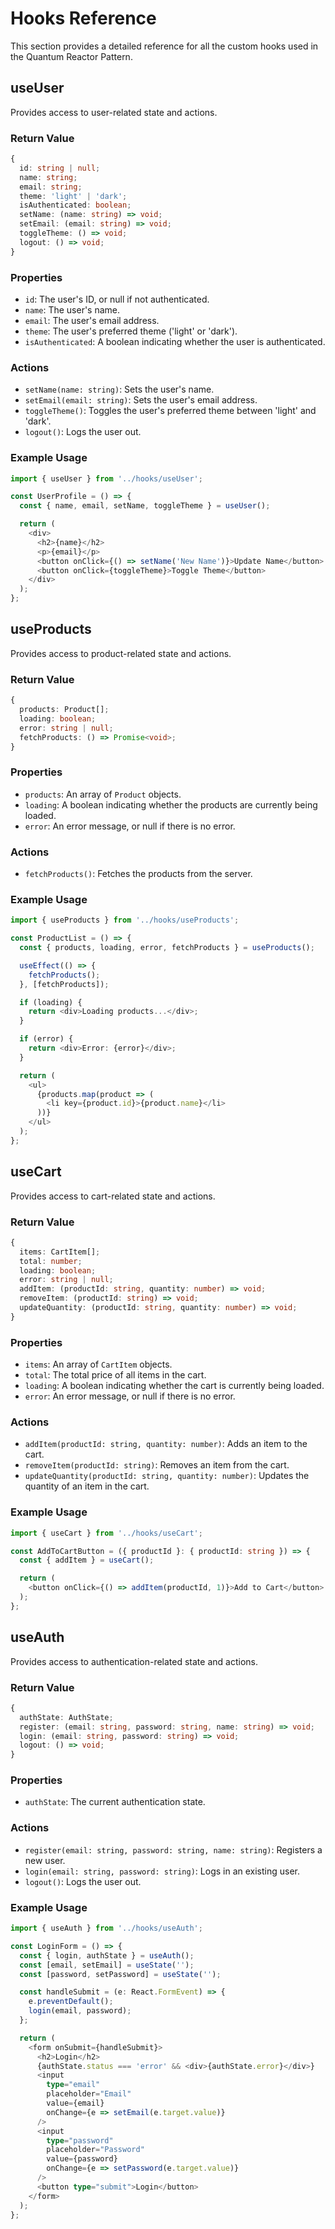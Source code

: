 # Hooks Reference

This section provides a detailed reference for all the custom hooks used in the Quantum Reactor Pattern.

## useUser

Provides access to user-related state and actions.

### Return Value

```typescript
{
  id: string | null;
  name: string;
  email: string;
  theme: 'light' | 'dark';
  isAuthenticated: boolean;
  setName: (name: string) => void;
  setEmail: (email: string) => void;
  toggleTheme: () => void;
  logout: () => void;
}
```

### Properties

*   `id`: The user's ID, or null if not authenticated.
*   `name`: The user's name.
*   `email`: The user's email address.
*   `theme`: The user's preferred theme ('light' or 'dark').
*   `isAuthenticated`: A boolean indicating whether the user is authenticated.

### Actions

*   `setName(name: string)`: Sets the user's name.
*   `setEmail(email: string)`: Sets the user's email address.
*   `toggleTheme()`: Toggles the user's preferred theme between 'light' and 'dark'.
*   `logout()`: Logs the user out.

### Example Usage

```typescript
import { useUser } from '../hooks/useUser';

const UserProfile = () => {
  const { name, email, setName, toggleTheme } = useUser();

  return (
    <div>
      <h2>{name}</h2>
      <p>{email}</p>
      <button onClick={() => setName('New Name')}>Update Name</button>
      <button onClick={toggleTheme}>Toggle Theme</button>
    </div>
  );
};
```

## useProducts

Provides access to product-related state and actions.

### Return Value

```typescript
{
  products: Product[];
  loading: boolean;
  error: string | null;
  fetchProducts: () => Promise<void>;
}
```

### Properties

*   `products`: An array of `Product` objects.
*   `loading`: A boolean indicating whether the products are currently being loaded.
*   `error`: An error message, or null if there is no error.

### Actions

*   `fetchProducts()`: Fetches the products from the server.

### Example Usage

```typescript
import { useProducts } from '../hooks/useProducts';

const ProductList = () => {
  const { products, loading, error, fetchProducts } = useProducts();

  useEffect(() => {
    fetchProducts();
  }, [fetchProducts]);

  if (loading) {
    return <div>Loading products...</div>;
  }

  if (error) {
    return <div>Error: {error}</div>;
  }

  return (
    <ul>
      {products.map(product => (
        <li key={product.id}>{product.name}</li>
      ))}
    </ul>
  );
};
```

## useCart

Provides access to cart-related state and actions.

### Return Value

```typescript
{
  items: CartItem[];
  total: number;
  loading: boolean;
  error: string | null;
  addItem: (productId: string, quantity: number) => void;
  removeItem: (productId: string) => void;
  updateQuantity: (productId: string, quantity: number) => void;
}
```

### Properties

*   `items`: An array of `CartItem` objects.
*   `total`: The total price of all items in the cart.
*   `loading`: A boolean indicating whether the cart is currently being loaded.
*   `error`: An error message, or null if there is no error.

### Actions

*   `addItem(productId: string, quantity: number)`: Adds an item to the cart.
*   `removeItem(productId: string)`: Removes an item from the cart.
*   `updateQuantity(productId: string, quantity: number)`: Updates the quantity of an item in the cart.

### Example Usage

```typescript
import { useCart } from '../hooks/useCart';

const AddToCartButton = ({ productId }: { productId: string }) => {
  const { addItem } = useCart();

  return (
    <button onClick={() => addItem(productId, 1)}>Add to Cart</button>
  );
};
```

## useAuth

Provides access to authentication-related state and actions.

### Return Value

```typescript
{
  authState: AuthState;
  register: (email: string, password: string, name: string) => void;
  login: (email: string, password: string) => void;
  logout: () => void;
}
```

### Properties

*   `authState`: The current authentication state.

### Actions

*   `register(email: string, password: string, name: string)`: Registers a new user.
*   `login(email: string, password: string)`: Logs in an existing user.
*   `logout()`: Logs the user out.

### Example Usage

```typescript
import { useAuth } from '../hooks/useAuth';

const LoginForm = () => {
  const { login, authState } = useAuth();
  const [email, setEmail] = useState('');
  const [password, setPassword] = useState('');

  const handleSubmit = (e: React.FormEvent) => {
    e.preventDefault();
    login(email, password);
  };

  return (
    <form onSubmit={handleSubmit}>
      <h2>Login</h2>
      {authState.status === 'error' && <div>{authState.error}</div>}
      <input
        type="email"
        placeholder="Email"
        value={email}
        onChange={e => setEmail(e.target.value)}
      />
      <input
        type="password"
        placeholder="Password"
        value={password}
        onChange={e => setPassword(e.target.value)}
      />
      <button type="submit">Login</button>
    </form>
  );
};
```
